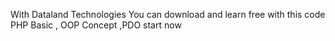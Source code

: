With Dataland Technologies 
You can download and learn free with this code 
PHP Basic , OOP Concept ,PDO start now

